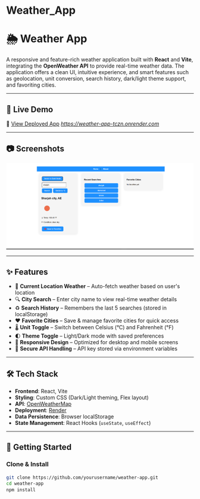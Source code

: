 # Weather_App


# 🌦️ Weather App

A responsive and feature-rich weather application built with **React** and **Vite**, integrating the **OpenWeather API** to provide real-time weather data. The application offers a clean UI, intuitive experience, and smart features such as geolocation, unit conversion, search history, dark/light theme support, and favoriting cities.

---

## 🚀 Live Demo

🔗 [View Deployed App](https://your-render-link.onrender.com)
*https://weather-app-tczn.onrender.com*

---

## 📷 Screenshots

![1744527218723](image/README/1744527218723.png)

---

## ✨ Features

- 📍 **Current Location Weather** – Auto-fetch weather based on user's location
- 🔍 **City Search** – Enter city name to view real-time weather details
- ♻️ **Search History** – Remembers the last 5 searches (stored in localStorage)
- ❤️ **Favorite Cities** – Save & manage favorite cities for quick access
- 🌡️ **Unit Toggle** – Switch between Celsius (°C) and Fahrenheit (°F)
- 🌓 **Theme Toggle** – Light/Dark mode with saved preferences
- 📱 **Responsive Design** – Optimized for desktop and mobile screens
- 🔐 **Secure API Handling** – API key stored via environment variables

---

## 🛠️ Tech Stack

- **Frontend**: React, Vite
- **Styling**: Custom CSS (Dark/Light theming, Flex layout)
- **API**: [OpenWeatherMap](https://openweathermap.org/)
- **Deployment**: [Render](https://render.com/)
- **Data Persistence**: Browser localStorage
- **State Management**: React Hooks (`useState`, `useEffect`)

---

## 📁 Getting Started

### Clone & Install

```bash
git clone https://github.com/yourusername/weather-app.git
cd weather-app
npm install
```
